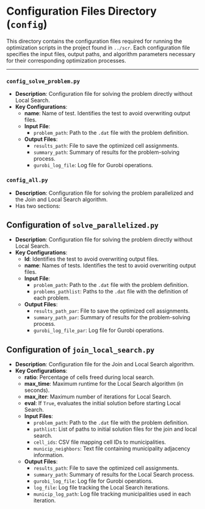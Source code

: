 # Configuration Files Directory (`config`)

This directory contains the configuration files required for running the optimization scripts in the project found in `../scr`. Each configuration file specifies the input files, output paths, and algorithm parameters necessary for their corresponding optimization processes.

---

### `config_solve_problem.py`
- **Description**: Configuration file for solving the problem directly without Local Search.
- **Key Configurations**:
  - **name**: Name of test. Identifies the test to avoid overwriting output files.
  - **Input File**:
    - `problem_path`: Path to the `.dat` file with the problem definition.
  - **Output Files**:
    - `results_path`: File to save the optimized cell assignments.
    - `summary_path`: Summary of results for the problem-solving process.
    - `gurobi_log_file`: Log file for Gurobi operations.

### `config_all.py`
- **Description**: Configuration file for solving the problem parallelized and the Join and Local Search algorithm.
- Has two sections:
 
## Configuration of `solve_parallelized.py`
- **Description**: Configuration file for solving the problem directly without Local Search.
- **Key Configurations**:
  - **Id**: Identifies the test to avoid overwriting output files.
  - **name**: Names of tests. Identifies the test to avoid overwriting output files.
  - **Input File**:
    - `problem_path`: Path to the `.dat` file with the problem definition.
    - `problems_pathlist`: Paths to the `.dat` file with the definition of each problem.
  - **Output Files**:
    - `results_path_par`: File to save the optimized cell assignments.
    - `summary_path_par`: Summary of results for the problem-solving process.
    - `gurobi_log_file_par`: Log file for Gurobi operations.

## Configuration of `join_local_search.py`
- **Description**: Configuration file for the Join and Local Search algorithm.
- **Key Configurations**:
  - **ratio**: Percentage of cells freed during local search.
  - **max_time**: Maximum runtime for the Local Search algorithm (in seconds).
  - **max_iter**: Maximum number of iterations for Local Search.
  - **eval**: If `True`, evaluates the initial solution before starting Local Search.
  - **Input Files**:
    - `problem_path`: Path to the `.dat` file with the problem definition.
    - `pathlist`: List of paths to initial solution files for the join and local search.
    - `cell_ids`: CSV file mapping cell IDs to municipalities.
    - `municip_neighbors`: Text file containing municipality adjacency information.
  - **Output Files**:
    - `results_path`: File to save the optimized cell assignments.
    - `summary_path`: Summary of results for the Local Search process.
    - `gurobi_log_file`: Log file for Gurobi operations.
    - `log_file`: Log file tracking the Local Search iterations.
    - `municip_log_path`: Log file tracking municipalities used in each iteration.
